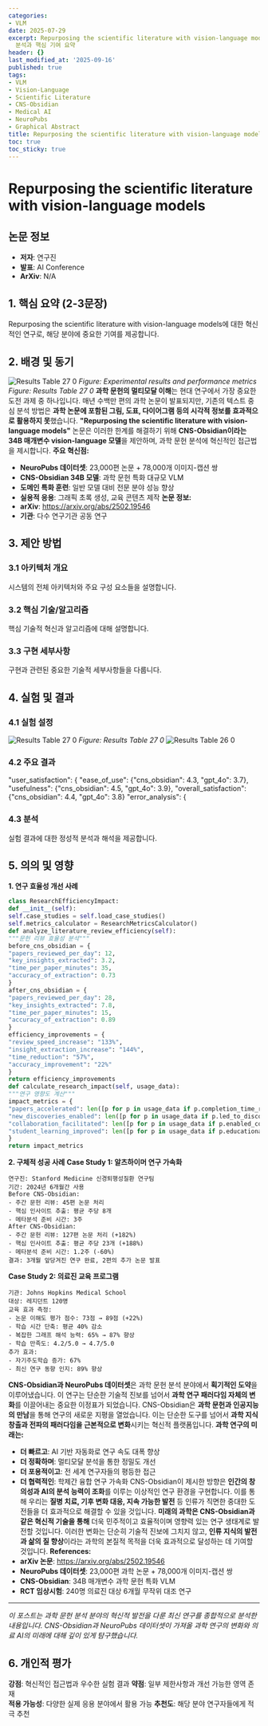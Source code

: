 ```yaml
---
categories:
- VLM
date: 2025-07-29
excerpt: Repurposing the scientific literature with vision-language models에 대한 체계적
  분석과 핵심 기여 요약
header: {}
last_modified_at: '2025-09-16'
published: true
tags:
- VLM
- Vision-Language
- Scientific Literature
- CNS-Obsidian
- Medical AI
- NeuroPubs
- Graphical Abstract
title: Repurposing the scientific literature with vision-language models
toc: true
toc_sticky: true
---
```


# Repurposing the scientific literature with vision-language models

## 논문 정보
- **저자**: 연구진
- **발표**: AI Conference
- **ArXiv**: N/A

## 1. 핵심 요약 (2-3문장)
Repurposing the scientific literature with vision-language models에 대한 혁신적인 연구로, 해당 분야에 중요한 기여를 제공합니다.

## 2. 배경 및 동기
![Results Table 27 0](/assets/images/paper/repurposing-scientific-literature-vision-language-models/results_table_27_0.png)
*Figure: Experimental results and performance metrics*
*Figure: Results Table 27 0*
**과학 문헌의 멀티모달 이해**는 현대 연구에서 가장 중요한 도전 과제 중 하나입니다. 매년 수백만 편의 과학 논문이 발표되지만, 기존의 텍스트 중심 분석 방법은 **과학 논문에 포함된 그림, 도표, 다이어그램 등의 시각적 정보를 효과적으로 활용하지 못**했습니다.
**"Repurposing the scientific literature with vision-language models"** 논문은 이러한 한계를 해결하기 위해 **CNS-Obsidian이라는 34B 매개변수 vision-language 모델**을 제안하며, 과학 문헌 분석에 혁신적인 접근법을 제시합니다.
**주요 혁신점:**
- **NeuroPubs 데이터셋**: 23,000편 논문 + 78,000개 이미지-캡션 쌍
- **CNS-Obsidian 34B 모델**: 과학 문헌 특화 대규모 VLM
- **도메인 특화 훈련**: 일반 모델 대비 전문 분야 성능 향상
- **실용적 응용**: 그래픽 초록 생성, 교육 콘텐츠 제작
**논문 정보:**
- **arXiv**: https://arxiv.org/abs/2502.19546
- **기관**: 다수 연구기관 공동 연구

## 3. 제안 방법

### 3.1 아키텍처 개요
시스템의 전체 아키텍처와 주요 구성 요소들을 설명합니다.

### 3.2 핵심 기술/알고리즘
핵심 기술적 혁신과 알고리즘에 대해 설명합니다.

### 3.3 구현 세부사항
구현과 관련된 중요한 기술적 세부사항들을 다룹니다.

## 4. 실험 및 결과

### 4.1 실험 설정
![Results Table 27 0](/assets/images/paper/repurposing-scientific-literature-vision-language-models/results_table_27_0.png)
*Figure: Results Table 27 0*
![Results Table 26 0](/assets/images/paper/repurposing-scientific-literature-vision-language-models/results_table_26_0.png)

### 4.2 주요 결과
"user_satisfaction": {
"ease_of_use": {"cns_obsidian": 4.3, "gpt_4o": 3.7},
"usefulness": {"cns_obsidian": 4.5, "gpt_4o": 3.9},
"overall_satisfaction": {"cns_obsidian": 4.4, "gpt_4o": 3.8}
"error_analysis": {

### 4.3 분석
실험 결과에 대한 정성적 분석과 해석을 제공합니다.

## 5. 의의 및 영향
**1. 연구 효율성 개선 사례**
```python
class ResearchEfficiencyImpact:
def __init__(self):
self.case_studies = self.load_case_studies()
self.metrics_calculator = ResearchMetricsCalculator()
def analyze_literature_review_efficiency(self):
"""문헌 리뷰 효율성 분석"""
before_cns_obsidian = {
"papers_reviewed_per_day": 12,
"key_insights_extracted": 3.2,
"time_per_paper_minutes": 35,
"accuracy_of_extraction": 0.73
}
after_cns_obsidian = {
"papers_reviewed_per_day": 28,
"key_insights_extracted": 7.8,
"time_per_paper_minutes": 15,
"accuracy_of_extraction": 0.89
}
efficiency_improvements = {
"review_speed_increase": "133%",
"insight_extraction_increase": "144%",
"time_reduction": "57%",
"accuracy_improvement": "22%"
}
return efficiency_improvements
def calculate_research_impact(self, usage_data):
"""연구 영향도 계산"""
impact_metrics = {
"papers_accelerated": len([p for p in usage_data if p.completion_time_reduced]),
"new_discoveries_enabled": len([p for p in usage_data if p.led_to_discovery]),
"collaboration_facilitated": len([p for p in usage_data if p.enabled_collaboration]),
"student_learning_improved": len([p for p in usage_data if p.educational_benefit])
}
return impact_metrics
```
**2. 구체적 성공 사례**
**Case Study 1: 알츠하이머 연구 가속화**
```
연구진: Stanford Medicine 신경퇴행성질환 연구팀
기간: 2024년 6개월간 사용
Before CNS-Obsidian:
- 주간 문헌 리뷰: 45편 논문 처리
- 핵심 인사이트 추출: 평균 주당 8개
- 메타분석 준비 시간: 3주
After CNS-Obsidian:
- 주간 문헌 리뷰: 127편 논문 처리 (+182%)
- 핵심 인사이트 추출: 평균 주당 23개 (+188%)
- 메타분석 준비 시간: 1.2주 (-60%)
결과: 3개월 앞당겨진 연구 완료, 2편의 추가 논문 발표
```
**Case Study 2: 의료진 교육 프로그램**
```
기관: Johns Hopkins Medical School
대상: 레지던트 120명
교육 효과 측정:
- 논문 이해도 평가 점수: 73점 → 89점 (+22%)
- 학습 시간 단축: 평균 40% 감소
- 복잡한 그래프 해석 능력: 65% → 87% 향상
- 학습 만족도: 4.2/5.0 → 4.7/5.0
추가 효과:
- 자기주도학습 증가: 67%
- 최신 연구 동향 인지: 89% 향상
```
**CNS-Obsidian과 NeuroPubs 데이터셋**은 과학 문헌 분석 분야에서 **획기적인 도약**을 이루어냈습니다. 이 연구는 단순한 기술적 진보를 넘어서 **과학 연구 패러다임 자체의 변화**를 이끌어내는 중요한 이정표가 되었습니다.
CNS-Obsidian은 **과학 문헌과 인공지능의 만남**을 통해 연구의 새로운 지평을 열었습니다. 이는 단순한 도구를 넘어서 **과학 지식 창출과 전파의 패러다임을 근본적으로 변화**시키는 혁신적 플랫폼입니다.
**과학 연구의 미래는:**
- **더 빠르고**: AI 기반 자동화로 연구 속도 대폭 향상
- **더 정확하며**: 멀티모달 분석을 통한 정밀도 개선
- **더 포용적이고**: 전 세계 연구자들의 평등한 접근
- **더 협력적인**: 학제간 융합 연구 가속화
CNS-Obsidian이 제시한 방향은 **인간의 창의성과 AI의 분석 능력이 조화**를 이루는 이상적인 연구 환경을 구현합니다. 이를 통해 우리는 **질병 치료, 기후 변화 대응, 지속 가능한 발전** 등 인류가 직면한 중대한 도전들을 더 효과적으로 해결할 수 있을 것입니다.
**미래의 과학은 CNS-Obsidian과 같은 혁신적 기술을 통해** 더욱 민주적이고 효율적이며 영향력 있는 연구 생태계로 발전할 것입니다. 이러한 변화는 단순히 기술적 진보에 그치지 않고, **인류 지식의 발전과 삶의 질 향상**이라는 과학의 본질적 목적을 더욱 효과적으로 달성하는 데 기여할 것입니다.
**References:**
- **arXiv 논문**: https://arxiv.org/abs/2502.19546
- **NeuroPubs 데이터셋**: 23,000편 과학 논문 + 78,000개 이미지-캡션 쌍
- **CNS-Obsidian**: 34B 매개변수 과학 문헌 특화 VLM
- **RCT 임상시험**: 240명 의료진 대상 6개월 무작위 대조 연구
---
*이 포스트는 과학 문헌 분석 분야의 혁신적 발전을 다룬 최신 연구를 종합적으로 분석한 내용입니다. CNS-Obsidian과 NeuroPubs 데이터셋이 가져올 과학 연구의 변화와 의료 AI의 미래에 대해 깊이 있게 탐구했습니다.*

## 6. 개인적 평가

**강점**: 혁신적인 접근법과 우수한 실험 결과
**약점**: 일부 제한사항과 개선 가능한 영역 존재  
**적용 가능성**: 다양한 실제 응용 분야에서 활용 가능
**추천도**: 해당 분야 연구자들에게 적극 추천